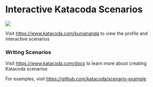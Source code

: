# Interactive Katacoda Scenarios

[![](http://shields.katacoda.com/katacoda/kuniananda/count.svg)](https://www.katacoda.com/kuniananda "Get your profile on Katacoda.com")

Visit https://www.katacoda.com/kuniananda to view the profile and interactive scenarios

### Writing Scenarios
Visit https://www.katacoda.com/docs to learn more about creating Katacoda scenarios

For examples, visit https://github.com/katacoda/scenario-example
